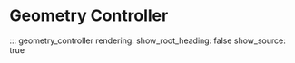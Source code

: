 # Geometry Controller

::: geometry_controller
    rendering:
        show_root_heading: false
        show_source: true
